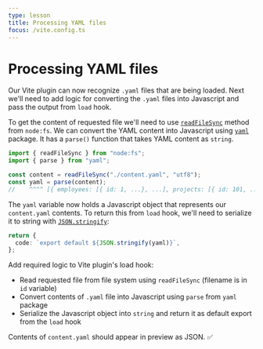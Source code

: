 ```yaml
---
type: lesson
title: Processing YAML files
focus: /vite.config.ts
---
```


# Processing YAML files

Our Vite plugin can now recognize `.yaml` files that are being loaded. Next we'll need to add logic for converting the `.yaml` files into Javascript and pass the output from `load` hook.

To get the content of requested file we'll need to use [`readFileSync`](https://nodejs.org/api/fs.html#fsreadfilesyncpath-options) method from `node:fs`.
We can convert the YAML content into Javascript using [`yaml`](https://www.npmjs.com/package/yaml) package. It has a `parse()` function that takes YAML content as `string`.

```ts
import { readFileSync } from "node:fs";
import { parse } from "yaml";

const content = readFileSync("./content.yaml", "utf8");
const yaml = parse(content);
//    ^^^^ [{ employees: [{ id: 1, ...}, ...], projects: [{ id: 101, ...}] }]
```

The `yaml` variable now holds a Javascript object that represents our `content.yaml` contents. To return this from `load` hook, we'll need to serialize it to string with [`JSON.stringify`](https://developer.mozilla.org/en-US/docs/Web/JavaScript/Reference/Global_Objects/JSON/stringify):

```ts
return {
  code: `export default ${JSON.stringify(yaml)}`,
};
```

Add required logic to Vite plugin's load hook:

- Read requested file from file system using `readFileSync` (filename is in `id` variable)
- Convert contents of `.yaml` file into Javascript using `parse` from `yaml` package
- Serialize the Javascript object into `string` and return it as default export from the `load` hook

Contents of `content.yaml` should appear in preview as JSON.&nbsp;✅
